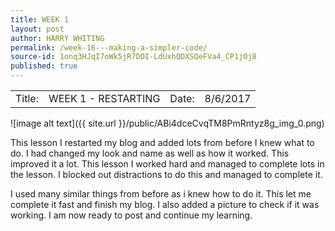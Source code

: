 ```yaml
---
title: WEEK 1 
layout: post
author: HARRY WHITING
permalink: /week-16---making-a-simpler-code/
source-id: 1onq3HJqI7oWk5jR7DOI-LdUxhQDXSQeFVa4_CP1jOj8
published: true
---
```

<table>
  <tr>
    <td>Title:</td>
    <td>WEEK 1 - RESTARTING</td>
    <td> Date:  </td>
    <td>8/6/2017</td>
  </tr>
</table>


![image alt text]({{ site.url }}/public/ABi4dceCvqTM8PmRntyz8g_img_0.png)

This lesson I restarted my blog and added lots from before I knew what to do. I had changed my look and name as well as how it worked. This improved it a lot. This lesson I worked hard and managed to complete lots in the lesson. I blocked out distractions to do this and managed to complete it. 

I used many similar things from before as i knew how to do it. This let me complete it fast and finish my blog. I also added a picture to check if it was working. I am now ready to post and continue my learning.

